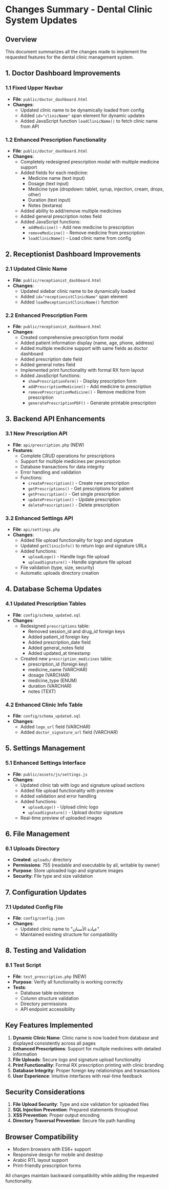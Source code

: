 # Changes Summary - Dental Clinic System Updates

## Overview
This document summarizes all the changes made to implement the requested features for the dental clinic management system.

## 1. Doctor Dashboard Improvements

### 1.1 Fixed Upper Navbar
- **File**: `public/doctor_dashboard.html`
- **Changes**: 
  - Updated clinic name to be dynamically loaded from config
  - Added `id="clinicName"` span element for dynamic updates
  - Added JavaScript function `loadClinicName()` to fetch clinic name from API

### 1.2 Enhanced Prescription Functionality
- **File**: `public/doctor_dashboard.html`
- **Changes**:
  - Completely redesigned prescription modal with multiple medicine support
  - Added fields for each medicine:
    - Medicine name (text input)
    - Dosage (text input)
    - Medicine type (dropdown: tablet, syrup, injection, cream, drops, other)
    - Duration (text input)
    - Notes (textarea)
  - Added ability to add/remove multiple medicines
  - Added general prescription notes field
  - Added JavaScript functions:
    - `addMedicine()` - Add new medicine to prescription
    - `removeMedicine()` - Remove medicine from prescription
    - `loadClinicName()` - Load clinic name from config

## 2. Receptionist Dashboard Improvements

### 2.1 Updated Clinic Name
- **File**: `public/receptionist_dashboard.html`
- **Changes**:
  - Updated sidebar clinic name to be dynamically loaded
  - Added `id="receptionistClinicName"` span element
  - Added `loadReceptionistClinicName()` function

### 2.2 Enhanced Prescription Form
- **File**: `public/receptionist_dashboard.html`
- **Changes**:
  - Created comprehensive prescription form modal
  - Added patient information display (name, age, phone, address)
  - Added multiple medicine support with same fields as doctor dashboard
  - Added prescription date field
  - Added general notes field
  - Implemented print functionality with formal RX form layout
  - Added JavaScript functions:
    - `showPrescriptionForm()` - Display prescription form
    - `addPrescriptionMedicine()` - Add medicine to prescription
    - `removePrescriptionMedicine()` - Remove medicine from prescription
    - `generatePrescriptionPDF()` - Generate printable prescription

## 3. Backend API Enhancements

### 3.1 New Prescription API
- **File**: `api/prescription.php` (NEW)
- **Features**:
  - Complete CRUD operations for prescriptions
  - Support for multiple medicines per prescription
  - Database transactions for data integrity
  - Error handling and validation
  - Functions:
    - `createPrescription()` - Create new prescription
    - `getPrescriptions()` - Get prescriptions for patient
    - `getPrescription()` - Get single prescription
    - `updatePrescription()` - Update prescription
    - `deletePrescription()` - Delete prescription

### 3.2 Enhanced Settings API
- **File**: `api/settings.php`
- **Changes**:
  - Added file upload functionality for logo and signature
  - Updated `getClinicInfo()` to return logo and signature URLs
  - Added functions:
    - `uploadLogo()` - Handle logo file upload
    - `uploadSignature()` - Handle signature file upload
  - File validation (type, size, security)
  - Automatic uploads directory creation

## 4. Database Schema Updates

### 4.1 Updated Prescription Tables
- **File**: `config/schema_updated.sql`
- **Changes**:
  - Redesigned `prescriptions` table:
    - Removed session_id and drug_id foreign keys
    - Added patient_id foreign key
    - Added prescription_date field
    - Added general_notes field
    - Added updated_at timestamp
  - Created new `prescription_medicines` table:
    - prescription_id (foreign key)
    - medicine_name (VARCHAR)
    - dosage (VARCHAR)
    - medicine_type (ENUM)
    - duration (VARCHAR)
    - notes (TEXT)

### 4.2 Enhanced Clinic Info Table
- **File**: `config/schema_updated.sql`
- **Changes**:
  - Added `logo_url` field (VARCHAR)
  - Added `doctor_signature_url` field (VARCHAR)

## 5. Settings Management

### 5.1 Enhanced Settings Interface
- **File**: `public/assets/js/settings.js`
- **Changes**:
  - Updated clinic tab with logo and signature upload sections
  - Added file upload functionality with preview
  - Added validation and error handling
  - Added functions:
    - `uploadLogo()` - Upload clinic logo
    - `uploadSignature()` - Upload doctor signature
  - Real-time preview of uploaded images

## 6. File Management

### 6.1 Uploads Directory
- **Created**: `uploads/` directory
- **Permissions**: 755 (readable and executable by all, writable by owner)
- **Purpose**: Store uploaded logo and signature images
- **Security**: File type and size validation

## 7. Configuration Updates

### 7.1 Updated Config File
- **File**: `config/config.json`
- **Changes**:
  - Updated clinic name to "عيادة الأسنان"
  - Maintained existing structure for compatibility

## 8. Testing and Validation

### 8.1 Test Script
- **File**: `test_prescription.php` (NEW)
- **Purpose**: Verify all functionality is working correctly
- **Tests**:
  - Database table existence
  - Column structure validation
  - Directory permissions
  - API endpoint accessibility

## Key Features Implemented

1. **Dynamic Clinic Name**: Clinic name is now loaded from database and displayed consistently across all pages
2. **Enhanced Prescriptions**: Support for multiple medicines with detailed information
3. **File Uploads**: Secure logo and signature upload functionality
4. **Print Functionality**: Formal RX prescription printing with clinic branding
5. **Database Integrity**: Proper foreign key relationships and transactions
6. **User Experience**: Intuitive interfaces with real-time feedback

## Security Considerations

1. **File Upload Security**: Type and size validation for uploaded files
2. **SQL Injection Prevention**: Prepared statements throughout
3. **XSS Prevention**: Proper output encoding
4. **Directory Traversal Prevention**: Secure file path handling

## Browser Compatibility

- Modern browsers with ES6+ support
- Responsive design for mobile and desktop
- Arabic RTL layout support
- Print-friendly prescription forms

All changes maintain backward compatibility while adding the requested functionality.